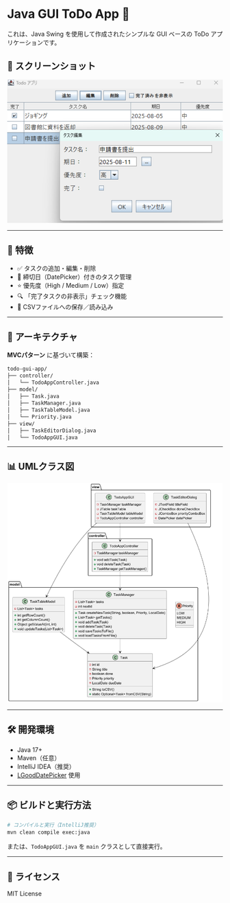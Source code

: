 # Java GUI ToDo App 📝

これは、Java Swing を使用して作成されたシンプルな GUI ベースの ToDo アプリケーションです。

## 📸 スクリーンショット
![アプリ実行例](docs/screenshot.png)


---

## 🚀 特徴

- ✅ タスクの追加・編集・削除
- 📅 締切日（DatePicker）付きのタスク管理
- ⭐ 優先度（High / Medium / Low）指定
- 🔍 「完了タスクの非表示」チェック機能
- 💾 CSVファイルへの保存／読み込み

---

## 🧱 アーキテクチャ

**MVCパターン** に基づいて構築：

```
todo-gui-app/
├── controller/
│   └── TodoAppController.java
├── model/
│   ├── Task.java
│   ├── TaskManager.java
│   ├── TaskTableModel.java
│   └── Priority.java
├── view/
│   ├── TaskEditorDialog.java
│   └── TodoAppGUI.java
```

---

## 📊 UMLクラス図

![Class Diagram](docs/class-diagram.png)

---

## 🛠️ 開発環境

- Java 17+
- Maven（任意）
- IntelliJ IDEA（推奨）
- [LGoodDatePicker](https://github.com/LGoodDatePicker/LGoodDatePicker) 使用

---

## 📦 ビルドと実行方法

```bash
# コンパイルと実行（IntelliJ推奨）
mvn clean compile exec:java
```

または、`TodoAppGUI.java` を `main` クラスとして直接実行。

---

## 📄 ライセンス

MIT License

